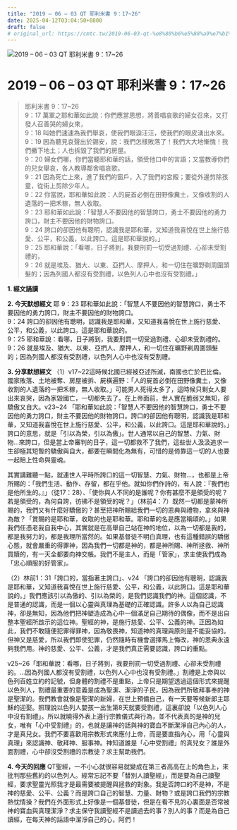 ```yaml
---
title: "2019 – 06 – 03 QT 耶利米書 9：17~26"
date: 2025-04-12T03:04:50+0800
draft: false
# original_url: https://cmtc.tw/2019-06-03-qt-%e8%80%b6%e5%88%a9%e7%b1%b3%e6%9b%b8-9%ef%bc%9a1726
---
```


![2019 – 06 – 03 QT 耶利米書 9：17\~26](/images/qt.jpg   "2019 – 06 – 03 QT 耶利米書 9：17\~26")

# 2019 – 06 – 03 QT 耶利米書 9：17\~26

> 耶利米書 9：17\~26  
> 9：17 萬軍之耶和華如此說：你們應當思想，將善唱哀歌的婦女召來，又打發人召善哭的婦女來，  
> 9：18 叫她們速速為我們舉哀，使我們眼淚汪汪，使我們的眼皮湧出水來。  
> 9：19 因為聽見哀聲出於錫安，說：我們怎樣敗落了！我們大大地慚愧！我們撇下地土；人也拆毀了我們的房屋。  
> 9：20 婦女們哪，你們當聽耶和華的話，領受他口中的言語；又當教導你們的兒女舉哀，各人教導鄰舍唱哀歌。  
> 9：21 因為死亡上來，進了我們的窗戶，入了我們的宮殿；要從外邊剪除孩童，從街上剪除少年人。  
> 9：22 你當說，耶和華如此說：人的屍首必倒在田野像糞土，又像收割的人遺落的一把禾稼，無人收取。  
> 9：23 耶和華如此說：「智慧人不要因他的智慧誇口，勇士不要因他的勇力誇口，財主不要因他的財物誇口。  
> 9：24 誇口的卻因他有聰明，認識我是耶和華，又知道我喜悅在世上施行慈愛、公平，和公義，以此誇口。這是耶和華說的。」  
> 9：25 耶和華說：「看哪，日子將到，我要刑罰一切受過割禮、心卻未受割禮的，  
> 9：26 就是埃及、猶大、以東、亞捫人、摩押人，和一切住在曠野剃周圍頭髮的；因為列國人都沒有受割禮，以色列人心中也沒有受割禮。」

**1. 經文誦讀**

**2.  今天默想經文**
耶 9：23 耶和華如此說：「智慧人不要因他的智慧誇口，勇士不要因他的勇力誇口，財主不要因他的財物誇口。  
9：24 誇口的卻因他有聰明，認識我是耶和華，又知道我喜悅在世上施行慈愛、公平，和公義，以此誇口。這是耶和華說的。  
9：25 耶和華說：看哪，日子將到，我要刑罰一切受過割禮、心卻未受割禮的。  
9：26 就是埃及、猶大、以東、亞捫人、摩押人，和一切住在曠野剃周圍頭髮的；因為列國人都沒有受割禮，以色列人心中也沒有受割禮。

**3. 分享默想經文**
（1）v17\~22這時候北國已經被亞述所滅，南國也亡於巴比倫。國家敗落、土地被奪、房屋被拆、屍橫遍野：「人的屍首必倒在田野像糞土，又像收割的人遺落的一把禾稼，無人收取。」可能男人死得太多了，這時候只剩女人要出來哀哭，因為家毀國亡，一切都失去了。在上帝面前，世人實在脆弱又無知，卻驕傲又自大。v23\~24 「耶和華如此說：「智慧人不要因他的智慧誇口，勇士不要因他的勇力誇口，財主不要因他的財物誇口。誇口的卻因他有聰明，認識我是耶和華，又知道我喜悅在世上施行慈愛、公平，和公義，以此誇口。這是耶和華說的。」誇口的意思，就是「引以為榮，引以為傲」。世人通常以自己的智慧、力氣、財物…來誇口，但是當上帝審判的日子，這一切都救不了我們，這些世人汲汲追求一生卻極其短暫的驕傲與自大，都要在瞬間化為無有，可惜的是倚靠這一切的人也要一起賠上性命與靈魂。

其實講難聽一點，就連世人平時所誇口的這一切智慧、力氣、財物…，也都是上帝所賜的：「我們生活、動作、存留，都在乎他。就如你們作詩的，有人說：『我們也是他所生的。』」（徒17：28）、「使你與人不同的是誰呢？你有甚麼不是領受的呢？若是領受的，為何自誇，彷彿不是領受的呢？」（林前4：7）既然一切都是蒙神所賜的，我們又有什麼好驕傲的？甚至把神所賜給我們一切的恩典與禮物，拿來與神為敵？「賞賜的是耶和華，收取的也是耶和華。耶和華的名是應當稱頌的。」如果我們任憑老我自我中心，其實就是在高舉自己站在神的地位，以為一切都是我的，都是我努力的，都是我理所當然的。如果基督徒不明白真理，也有這種錯誤的驕傲心態，就會嚴重的得罪神，因為我們一切都是神的，都是神所賜、神所拯救、神所買贖的，有一天全都要向神交帳。我們不是主人，而是「管家」，求主使我們成為「忠心順服的好管家」。

（2）林前1：31「誇口的，當指著主誇口」、v24 「誇口的卻因他有聰明，認識我是耶和華，又知道我喜悅在世上施行慈愛、公平，和公義，以此誇口。這是耶和華說的。」我們應該引以為傲的、引以為榮的，是我們認識我們的神。這個認識，不是普通的認識，而是一個以心靈與真理為基礎的正確認識。許多人以為自己認識神，卻是無知，因為他們把神塑造成為心中一個滿足自己期待的偶像，而不是出自整本聖經所啟示的這位神。聖經的神，是施行慈愛、公平、公義的神。正因為如此，我們不敢隨便犯罪得罪神，因為敬畏神，知道神的真理與原則是不能妥協的。但神又是慈愛，所以我們即使犯罪，仍然隨時有機會選擇馬上悔改，神的恩典永遠夠我們用。神的慈愛、公平、公義，才是我們真正需要認識，誇口的重點。

v25\~26「耶和華說：看哪，日子將到，我要刑罰一切受過割禮、心卻未受割禮的。…因為列國人都沒有受割禮，以色列人心中也沒有受割禮。」割禮是上帝與以色列百姓立約的記號，但身體的割禮不是重點，上帝只是期望透過這個形式來提醒以色列人，割禮最重要的意義是成為聖潔、潔淨的子民，因為我們所敬拜事奉的神是聖潔的。我們教會就像是聖潔的新婦，在世上預備自己，有一天要等候新郎主耶穌的迎娶。照理說以色列人嬰孩一出生第8天就要受割禮，這裏卻說「以色列人心中沒有割禮」。所以就曉得外表上遵行宗教儀式與行為，並不代表真的是神的兒女，唯有「心中受割禮」的，也就是讓神的話與神的寶血不斷潔淨自己內心的人，才是真兒女。我們不要喜歡用宗教形式來應付上帝，而是要直指內心，用「心靈與真理」來認識神、敬拜神、服事神。神知道誰是「心中受割禮」的真兒女？誰是外面割禮，心中卻沒受割禮的宗教徒？求主幫助我們。

**4. 今天的回應**
QT聖經，一不小心就很容易就變成在第三者高高在上的角色上，來批判那些舊約的以色列人。經常忘記不要「替別人讀聖經」，而是要為自己讀聖經，要求聖靈光照我才是最需要被提醒與拯救的對象。我是否誇口的不是神，不是神的慈愛、公平、公義？而是誇口自己的智慧、力量、財物？或是誇口我們的宗教熱忱情操？我們在外面形式上好像是一個基督徒，但是在看不見的心裏面是否常被神的寶血與真理潔淨？求主保守我讀聖經不是讀過去的事？別人的事？而是為自己讀經，在每天神的話語中潔淨自己的心，阿們！
